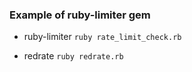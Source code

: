 ### Example of ruby-limiter gem

- ruby-limiter
  `ruby rate_limit_check.rb`

- redrate
  `ruby redrate.rb`

